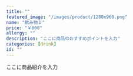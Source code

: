 ```yaml
---
title: ""
featured_image: "/images/product/1280x960.png"
name: "飲み物１"
price: "￥000"
allergy: ""
description: "ここに商品のおすすめポイントを入力"
categories: [drink]
id: ""
---
```


ここに商品紹介を入力
